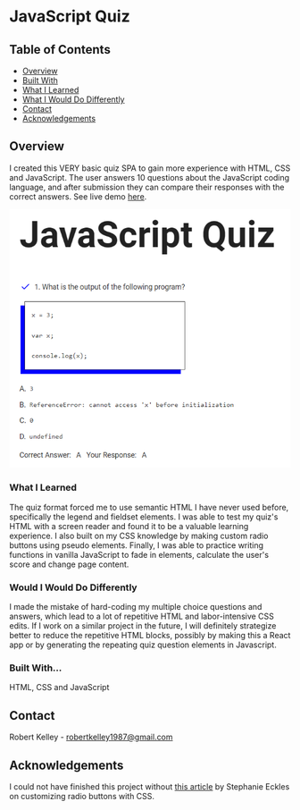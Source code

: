 # JavaScript Quiz

## Table of Contents

- [Overview](#overview)
- [Built With](#built-with)
- [What I Learned](#what-i-learned)
- [What I Would Do Differently](#what-i-would-do-differently)
- [Contact](#contact)
- [Acknowledgements](#acknowledgements)

## Overview

I created this VERY basic quiz SPA to gain more experience with HTML, CSS and JavaScript. The user answers 10 questions about the JavaScript coding language, and after submission they can compare their responses with the correct answers. See live demo [here](https://monumental-jalebi-b495b5.netlify.app/).

![Screenshot of JavaScript Quiz](./screenshot.png?raw=true)

### What I Learned

The quiz format forced me to use semantic HTML I have never used before, specifically the legend and fieldset elements. I was able to test my quiz's HTML with a screen reader and found it to be a valuable learning experience. I also built on my CSS knowledge by making custom radio buttons using pseudo elements. Finally, I was able to practice writing functions in vanilla JavaScript to fade in elements, calculate the user's score and change page content.  

### Would I Would Do Differently

I made the mistake of hard-coding my multiple choice questions and answers, which lead to a lot of repetitive HTML and labor-intensive CSS edits. If I work on a similar project in the future, I will definitely strategize better to reduce the repetitive HTML blocks, possibly by making this a React app or by generating the repeating quiz question elements in Javascript.

### Built With...

HTML, CSS and JavaScript

## Contact

Robert Kelley - robertkelley1987@gmail.com

## Acknowledgements

I could not have finished this project without [this article](https://moderncss.dev/pure-css-custom-styled-radio-buttons/) by Stephanie Eckles on customizing
radio buttons with CSS.